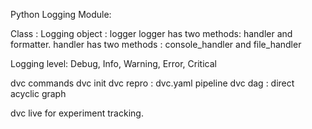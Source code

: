 Python Logging Module:

Class : Logging
object : logger
logger has two methods: handler and formatter.
handler has two methods : console_handler and file_handler

Logging level: Debug, Info, Warning, Error, Critical

dvc commands
dvc init
dvc repro : dvc.yaml pipeline
dvc dag : direct acyclic graph

dvc live for experiment tracking.